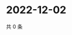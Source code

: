 # 2022-12-02

共 0 条

<!-- BEGIN WEIBO -->
<!-- 最后更新时间 Fri Dec 02 2022 14:18:14 GMT+0800 (China Standard Time) -->

<!-- END WEIBO -->

